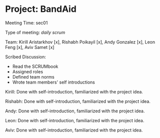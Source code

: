 # Project: BandAid
Meeting Time: sec01

Type of meeting: _daily scrum_

Team: Kirill Aristarkhov [x], Rishabh Poikayil [x], Andy Gonzalez [x], Leon Feng [x], Aviv Samet [x]

Scribed Discussion:

- Read the SCRUMbook
- Assigned roles
- Defined team norms
- Wrote team members' self introductions

Kirill: Done with self-introduction, familiarized with the project idea.

Rishabh: Done with self-introduction, familiarized with the project idea.

Andy: Done with self-introduction, familiarized with the project idea.

Leon: Done with self-introduction, familiarized with the project idea.

Aviv: Done with self-introduction, familiarized with the project idea.
